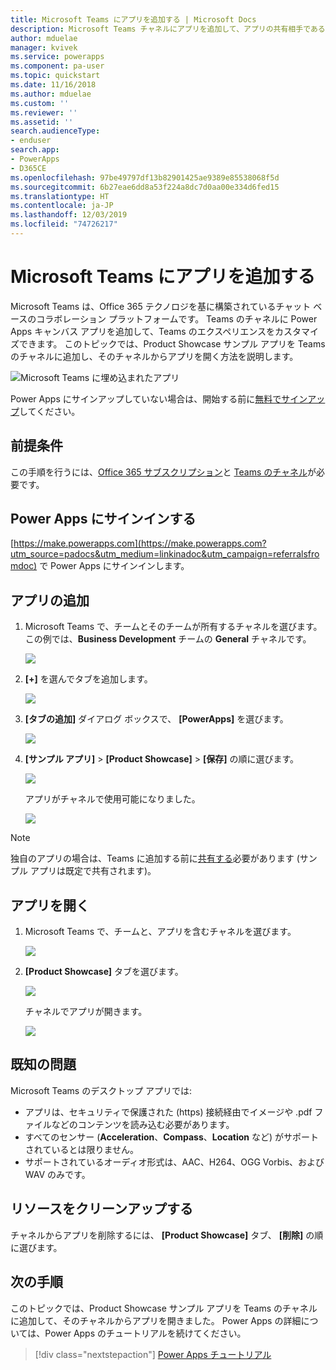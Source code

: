 ```yaml
---
title: Microsoft Teams にアプリを追加する | Microsoft Docs
description: Microsoft Teams チャネルにアプリを追加して、アプリの共有相手であるユーザーがそのチャネルでアプリを開くことができるようにする方法について説明します。
author: mduelae
manager: kvivek
ms.service: powerapps
ms.component: pa-user
ms.topic: quickstart
ms.date: 11/16/2018
ms.author: mduelae
ms.custom: ''
ms.reviewer: ''
ms.assetid: ''
search.audienceType:
- enduser
search.app:
- PowerApps
- D365CE
ms.openlocfilehash: 97be49797df13b82901425ae9389e85538068f5d
ms.sourcegitcommit: 6b27eae6dd8a53f224a8dc7d0aa00e334d6fed15
ms.translationtype: HT
ms.contentlocale: ja-JP
ms.lasthandoff: 12/03/2019
ms.locfileid: "74726217"
---
```

# <a name="add-an-app-to-microsoft-teams"></a>Microsoft Teams にアプリを追加する

Microsoft Teams は、Office 365 テクノロジを基に構築されているチャット ベースのコラボレーション プラットフォームです。 Teams のチャネルに Power Apps キャンバス アプリを追加して、Teams のエクスペリエンスをカスタマイズできます。 このトピックでは、Product Showcase サンプル アプリを Teams のチャネルに追加し、そのチャネルからアプリを開く方法を説明します。 

![Microsoft Teams に埋め込まれたアプリ](./media/open-app-embedded-in-teams/embedded-app.png)

Power Apps にサインアップしていない場合は、開始する前に[無料でサインアップ](https://make.powerapps.com/signup?redirect=marketing&email=)してください。

## <a name="prerequisites"></a>前提条件

この手順を行うには、[Office 365 サブスクリプション](https://signup.microsoft.com/Signup?OfferId=467eab54-127b-42d3-b046-3844b860bebf&dl=O365_BUSINESS_PREMIUM&ali=1)と [Teams のチャネル](https://www.youtube.com/watch?v=he2f1quaR7M)が必要です。

## <a name="sign-in-to-power-apps"></a>Power Apps にサインインする

[https://make.powerapps.com](https://make.powerapps.com?utm_source=padocs&utm_medium=linkinadoc&utm_campaign=referralsfromdoc) で Power Apps にサインインします。

## <a name="add-an-app"></a>アプリの追加

1. Microsoft Teams で、チームとそのチームが所有するチャネルを選びます。 この例では、**Business Development** チームの **General** チャネルです。

    ![](./media/open-app-embedded-in-teams/teams-select-channel.png)

2. **[+]** を選んでタブを追加します。

    ![](./media/open-app-embedded-in-teams/teams-add-tab.png)

3. **[タブの追加]** ダイアログ ボックスで、 **[PowerApps]** を選びます。

    ![](./media/open-app-embedded-in-teams/add-a-tab.png)

4. **[サンプル アプリ]**  >  **[Product Showcase]**  >  **[保存]** の順に選びます。

    ![](./media/open-app-embedded-in-teams/select-an-app.png)

    アプリがチャネルで使用可能になりました。

    ![](./media/open-app-embedded-in-teams/app-in-channel.png)

> [!NOTE]
> 独自のアプリの場合は、Teams に追加する前に[共有する](../maker/canvas-apps/share-app.md)必要があります (サンプル アプリは既定で共有されます)。

## <a name="open-an-app"></a>アプリを開く

1. Microsoft Teams で、チームと、アプリを含むチャネルを選びます。

    ![](./media/open-app-embedded-in-teams/teams-select-channel.png)

2. **[Product Showcase]** タブを選びます。

    ![](./media/open-app-embedded-in-teams/open-tab.png)

    チャネルでアプリが開きます。

    ![](./media/open-app-embedded-in-teams/app-in-channel.png)

## <a name="known-issues"></a>既知の問題

Microsoft Teams のデスクトップ アプリでは:

* アプリは、セキュリティで保護された (https) 接続経由でイメージや .pdf ファイルなどのコンテンツを読み込む必要があります。
* すべてのセンサー (**Acceleration**、**Compass**、**Location** など) がサポートされているとは限りません。
* サポートされているオーディオ形式は、AAC、H264、OGG Vorbis、および WAV のみです。

## <a name="clean-up-resources"></a>リソースをクリーンアップする

チャネルからアプリを削除するには、 **[Product Showcase]** タブ、 **[削除]** の順に選びます。

## <a name="next-steps"></a>次の手順

このトピックでは、Product Showcase サンプル アプリを Teams のチャネルに追加して、そのチャネルからアプリを開きました。 Power Apps の詳細については、Power Apps のチュートリアルを続けてください。

> [!div class="nextstepaction"]
> [Power Apps チュートリアル](../maker/canvas-apps/get-started-create-from-blank.md)
